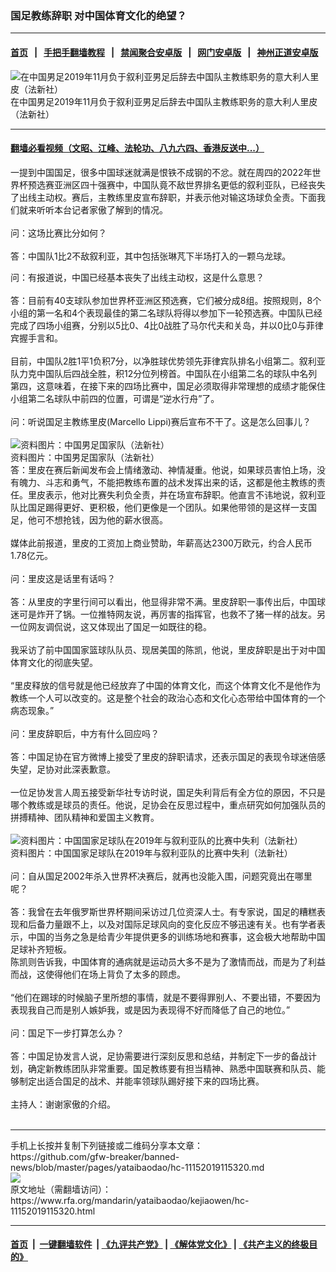 ### 国足教练辞职  对中国体育文化的绝望？
------------------------

#### [首页](https://github.com/gfw-breaker/banned-news/blob/master/README.md) &nbsp;&nbsp;|&nbsp;&nbsp; [手把手翻墙教程](https://github.com/gfw-breaker/guides/wiki) &nbsp;&nbsp;|&nbsp;&nbsp; [禁闻聚合安卓版](https://github.com/gfw-breaker/bn-android) &nbsp;&nbsp;|&nbsp;&nbsp; [网门安卓版](https://github.com/oGate2/oGate) &nbsp;&nbsp;|&nbsp;&nbsp; [神州正道安卓版](https://github.com/SzzdOgate/update) 



<div id="headerimg">
 <img alt="在中国男足2019年11月负于叙利亚男足后辞去中国队主教练职务的意大利人里皮（法新社）" src="https://www.rfa.org/mandarin/yataibaodao/kejiaowen/hc-11152019115320.html/000_1ma3vh.jpg/@@images/51facdf1-aed6-4685-8885-627f37bb563f.jpeg" title="在中国男足2019年11月负于叙利亚男足后辞去中国队主教练职务的意大利人里皮（法新社）"/>
 <div id="headerimgcontents">
  <div id="headerimgcaption">
   <span>
    在中国男足2019年11月负于叙利亚男足后辞去中国队主教练职务的意大利人里皮（法新社）
   </span>
   <!-- zoomattribute -->
  </div>
  <!-- headerimgcaption -->
 </div>
 <!-- headerimagecontents -->
</div>

<hr/>


#### [翻墙必看视频（文昭、江峰、法轮功、八九六四、香港反送中...）](https://github.com/gfw-breaker/banned-news/blob/master/pages/links.md)

<div id="storytext">
 <div>
  <div class="slot_header">
  </div>
 </div>
 <p>
  一提到中国国足，很多中国球迷就满是恨铁不成钢的不忿。就在周四的2022年世界杯预选赛亚洲区四十强赛中，中国队竟不敌世界排名更低的叙利亚队，已经丧失了出线主动权。赛后，主教练里皮宣布辞职，并表示他对输这场球负全责。下面我们就来听听本台记者家傲了解到的情况。
  <br/>
  <br/>
  问：这场比赛比分如何？
  <br/>
  <br/>
  答：中国队1比2不敌叙利亚，其中包括张琳芃下半场打入的一颗乌龙球。
 </p>
 <div>
 </div>
 <div>
  问：有报道说，中国已经基本丧失了出线主动权，这是什么意思？
  <br/>
  <br/>
  答：目前有40支球队参加世界杯亚洲区预选赛，它们被分成8组。按照规则，8个小组的第一名和4个表现最佳的第二名球队将得以参加下一轮预选赛。中国队已经完成了四场小组赛，分别以5比0、4比0战胜了马尔代夫和关岛，并以0比0与菲律宾握手言和。
 </div>
 <div>
  <br/>
  目前，中国队2胜1平1负积7分，以净胜球优势领先菲律宾队排名小组第二。叙利亚队力克中国队后四战全胜，积12分位列榜首。中国队在小组第二名的球队中名列第四，这意味着，在接下来的四场比赛中，国足必须取得非常理想的成绩才能保住小组第二名球队中前四的位置，可谓是“逆水行舟”了。
  <br/>
  <br/>
  问：听说国足主教练里皮(Marcello Lippi)赛后宣布不干了。这是怎么回事儿？
 </div>
 <div>
  <br/>
  <div class="image-inline captioned" style="width:622px;">
   <div style="width:622px;">
    <img alt="资料图片：中国男足国家队（法新社）" src="https://www.rfa.org/mandarin/yataibaodao/kejiaowen/hc-11152019115320.html/yt1115f.jpg" title="资料图片：中国男足国家队（法新社）"/>
   </div>
   <div class="image-caption">
    <span style="width:622px;">
     资料图片：中国男足国家队（法新社）
    </span>
    <span class="copyright">
    </span>
   </div>
  </div>
 </div>
 <div>
  答：里皮在赛后新闻发布会上情绪激动、神情凝重。他说，如果球员害怕上场，没有魄力、斗志和勇气，不能把教练布置的战术发挥出来的话，这都是他主教练的责任。里皮表示，他对比赛失利负全责，并在场宣布辞职。他直言不讳地说，叙利亚队比国足踢得更好、更积极，他们更像是一个团队。如果他带领的是这样一支国足，他可不想抢钱，因为他的薪水很高。
  <br/>
  <br/>
  媒体此前报道，里皮的工资加上商业赞助，年薪高达2300万欧元，约合人民币1.78亿元。
  <br/>
  <br/>
  问：里皮这是话里有话吗？
  <br/>
  <br/>
  答：从里皮的字里行间可以看出，他显得非常不满。里皮辞职一事传出后，中国球迷可是炸开了锅。一位推特网友说，再厉害的指挥官，也救不了猪一样的战友。另一位网友调侃说，这又体现出了国足一如既往的稳。
  <br/>
  <br/>
  我采访了前中国国家篮球队队员、现居美国的陈凯，他说，里皮辞职是出于对中国体育文化的彻底失望。
  <br/>
  <br/>
  “里皮释放的信号就是他已经放弃了中国的体育文化，而这个体育文化不是他作为教练一个人可以改变的。这是整个社会的政治心态和文化心态带给中国体育的一个病态现象。”
  <br/>
  <br/>
  问：里皮辞职后，中方有什么回应吗？
  <br/>
  <br/>
  答：中国足协在官方微博上接受了里皮的辞职请求，还表示国足的表现令球迷倍感失望，足协对此深表歉意。
  <br/>
  <br/>
  一位足协发言人周五接受新华社专访时说，国足失利背后有全方位的原因，不只是哪个教练或是球员的责任。他说，足协会在反思过程中，重点研究如何加强队员的拼搏精神、团队精神和爱国主义教育。
 </div>
 <div>
  <br/>
  <div class="image-inline captioned" style="width:700px;">
   <div style="width:700px;">
    <img alt="资料图片：中国国家足球队在2019年与叙利亚队的比赛中失利（法新社）" src="https://www.rfa.org/mandarin/yataibaodao/kejiaowen/hc-11152019115320.html/yt1115e.jpg" title="资料图片：中国国家足球队在2019年与叙利亚队的比赛中失利（法新社）"/>
   </div>
   <div class="image-caption">
    <span style="width:700px;">
     资料图片：中国国家足球队在2019年与叙利亚队的比赛中失利（法新社）
    </span>
    <span class="copyright">
    </span>
   </div>
  </div>
  <br/>
  问：自从国足2002年杀入世界杯决赛后，就再也没能入围，问题究竟出在哪里呢？
  <br/>
  <br/>
  答：我曾在去年俄罗斯世界杯期间采访过几位资深人士。有专家说，国足的糟糕表现和后备力量跟不上，以及对国际足球风向的变化反应不够迅速有关。也有学者表示，中国的当务之急是给青少年提供更多的训练场地和赛事，这会极大地帮助中国足球补齐短板。
 </div>
 <div>
 </div>
 <div>
 </div>
 <div>
  陈凯则告诉我，中国体育的通病就是运动员大多不是为了激情而战，而是为了利益而战，这使得他们在场上背负了太多的顾虑。
  <br/>
  <br/>
  “他们在踢球的时候脑子里所想的事情，就是不要得罪别人、不要出错，不要因为表现我自己而是别人嫉妒我，或是因为表现得不好而降低了自己的地位。”
  <br/>
  <br/>
  问：国足下一步打算怎么办？
  <br/>
  <br/>
  答：中国足协发言人说，足协需要进行深刻反思和总结，并制定下一步的备战计划，确定新教练团队非常重要。国足教练要有担当精神、熟悉中国联赛和队员、能够制定出适合国足的战术、并能率领球队踢好接下来的四场比赛。
  <br/>
  <br/>
  主持人：谢谢家傲的介绍。
  <br/>
  <br/>
 </div>
</div>

<hr/>
手机上长按并复制下列链接或二维码分享本文章：<br/>
https://github.com/gfw-breaker/banned-news/blob/master/pages/yataibaodao/hc-11152019115320.md <br/>
<a href='https://github.com/gfw-breaker/banned-news/blob/master/pages/yataibaodao/hc-11152019115320.md'><img src='https://github.com/gfw-breaker/banned-news/blob/master/pages/yataibaodao/hc-11152019115320.md.png'/></a> <br/>
原文地址（需翻墙访问）：https://www.rfa.org/mandarin/yataibaodao/kejiaowen/hc-11152019115320.html


------------------------
#### [首页](https://github.com/gfw-breaker/banned-news/blob/master/README.md) &nbsp;|&nbsp; [一键翻墙软件](https://github.com/gfw-breaker/nogfw/blob/master/README.md) &nbsp;| [《九评共产党》](https://github.com/gfw-breaker/9ping.md/blob/master/README.md#九评之一评共产党是什么) | [《解体党文化》](https://github.com/gfw-breaker/jtdwh.md/blob/master/README.md) | [《共产主义的终极目的》](https://github.com/gfw-breaker/gczydzjmd.md/blob/master/README.md)


<img src='http://gfw-breaker.win/banned-news/pages/yataibaodao/hc-11152019115320.md' width='0px' height='0px'/>